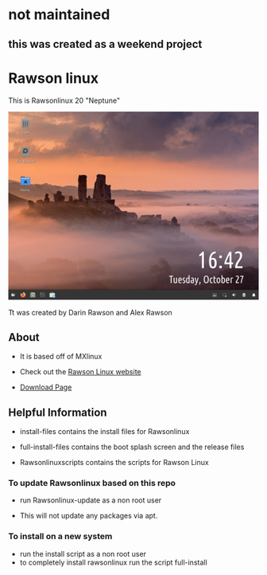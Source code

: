 
# not maintained

## this was created as a weekend project

# Rawson linux

This is Rawsonlinux 20 "Neptune"

<img src="screenshot.png">

Tt was created by Darin Rawson and Alex Rawson

## About

 - It is based off of MXlinux

 - Check out the [Rawson Linux website](https://sites.google.com/view/rawsonlinux/home)
 
 - [Download Page](https://sites.google.com/view/rawsonlinux/download)

## Helpful Information

 - install-files contains the install files for Rawsonlinux

 - full-install-files contains the boot splash screen and the release files

 - Rawsonlinuxscripts contains the scripts for Rawson Linux
### To update Rawsonlinux based on this repo
 - run Rawsonlinux-update as a non root user

 - This will not update any packages via apt.
### To install on a new system
 - run the install script as a non root user
 - to completely install rawsonlinux run the script full-install
